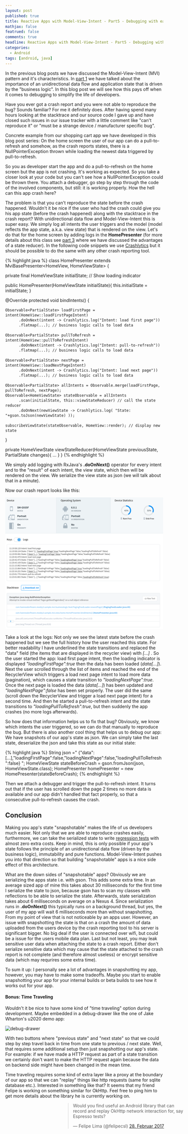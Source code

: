 ```yaml
---
layout: post
published: true
title: Reactive Apps with Model-View-Intent - Part5 - Debugging with ease
mathjax: false
featrued: false
comments: true
headline: Reactive Apps with Model-View-Intent - Part5 - Debugging with ease
categories:
  - Android
tags: [android, java]
---
```

In the previous blog posts we have discussed the Model-View-Intent (MVI) pattern and it's characteristics.
In [part 1](http://hannesdorfmann.com/android/mosby3-mvi-1) we have talked about the importance of
an unidirectional data flow and application state that is driven by the "business logic".
In this blog post we will see how this pays off when it comes to debugging to simplify the life of developers.

Have you ever got a crash report and you were not able to reproduce the bug? Sounds familiar?
For me it definitely does. After having spend many hours looking at the stacktrace and our source code I gave up and have closed such issues in our issue tracker with a little comment like "can't reproduce it" or "must be a strange device / manufacturer specific bug".

Concrete example from our shopping cart app we have developed in this blog post series:
On the home screen the user of our app can do a pull-to-refresh and somehow,
as the crash reports states, there is a NullPointerException thrown while loading the newest data triggered by pull-to-refresh.

So you as developer start the app and do a pull-to-refresh on the home screen but the app is not crashing.
It's working as expected.
So you take a closer look at your code but you can't see how a NullPointerException could be thrown there.
You attach a debugger, go step by step through the code of the involved components, but still: it is working properly. How the hell can this app crash here?

The problem is that you can't reproduce the state before the crash happened.
Wouldn't it be nice if the user who had the crash could give you his app state (before the crash happened) along with the stacktrace in the crash report?
With unidirectional data flow and Model-View-Intent this is super easy.
We simply log all intents the user triggers and the model (model reflects the app state, a.k.a. view state) that is rendered on the view.
Let's do that for the home screen by adding logs in the **HomePresenter** (for more details about this class see [part 3](http://hannesdorfmann.com/android/mosby3-mvi-1) where we have discussed the advantages of a state reducer).
In the following code snippets we use [Crashlytics](https://fabric.io/kits/ios/crashlytics) but it should be possible to do the same with any other crash reporting tool.


{% highlight java %}
class HomePresenter extends MviBasePresenter<HomeView, HomeViewState> {

  private final HomeViewState initialState; // Show loading indicator

  public HomePresenter(HomeViewState initialState){
    this.initialState = initialState;
  }

  @Override protected void bindIntents() {

    Observable<PartialState> loadFirstPage = intent(HomeView::loadFirstPageIntent)
          .doOnNext(intent -> Crashlytics.log("Intent: load first page"))
          .flatmap(...); // business logic calls to load data

    Observable<PartialState> pullToRefresh = intent(HomeView::pullToRefreshIntent)
          .doOnNext(intent -> Crashlytics.log("Intent: pull-to-refresh"))
          .flatmap(...); // business logic calls to load data

    Observable<PartialState> nextPage = intent(HomeView::loadNextPageIntent)
          .doOnNext(intent -> Crashlytics.log("Intent: load next page"))
          .flatmap(...); // business logic calls to load data

    Observable<PartialState> allIntents = Observable.merge(loadFirstPage, pullToRefresh, nextPage);
    Observable<HomeViewState> stateObservable = allIntents
          .scan(initialState, this::viewStateReducer) // call the state reducer
          .doOnNext(newViewState -> Crashlytics.log( "State: "+gson.toJson(newViewState) ));

    subscribeViewState(stateObservable, HomeView::render); // display new state
  }

  private HomeViewState viewStateReducer(HomeViewState previousState, PartialState changes){
    ...
  }
}
{% endhighlight %}

We simply add logging with RxJava's **.doOnNext()** operator for every intent and to the "result" of each intent, the view state, which then will be rendered on the view.
We serialize the view state as json (we will talk about that in a minute).

Now our crash report looks like this:

![logs](/images/mvi-mosby3/crashlytics-mvi-logs.png)

Take a look at the logs: Not only we see the latest state before the crash happened but we see the full history how the user reached this state.
For better readability I have underlined the state transitions and replaced the "data" field (the items that are displayed in the recycler view) with _[...]_ .
So the user started the app: load first page intent, then the loading indicator is displayed _"loadingFirstPage":true_ then the data has been loaded (_data[...]_).
Next the user scrolled through the list of items and reached the end of the RecyclerView which triggers a load next page intent to load more data (pagination), which causes a state transition to _"loadingNextPage":true_. Once the next page is loaded the data (_data[...]_) has been updated and _"loadingNextPage":false_ has been set properly. The user did the same (scroll down the RecyclerView and trigger a load next page intent) for a second time.
And then he started a pull-to-refresh intent and the state transitions to _"loadingPullToRefresh":true_, but then suddenly the app crashes (no more logs afterwards).

So how does that information helps us to fix that bug?
Obviously, we know which intents the user triggered, so we can do that manually to reproduce the bug.
But there is also another cool thing that helps us to debug our app: We have snapshots of our app's state as json.
We can simply take the last state, deserialize the json and take this state as our initial state:

{% highlight java %}
String json ="  {\"data\":[...],\"loadingFirstPage\":false,\"loadingNextPage\":false,\"loadingPullToRefresh\":false} ";
HomeViewState stateBeforeCrash = gson.fromJson(json, HomeViewState.class);
HomePresenter homePresenter = new HomePresenter(stateBeforeCrash);
{% endhighlight %}

Then we attach a debugger and trigger the pull-to-refresh intent. It turns out that if the user has scrolled down the page 2 times no more data is available and our app didn't handled that fact properly, so that a consecutive pull-to-refresh causes the crash.

## Conclusion
Making you app's state "snapshotable" makes the life of us developers much easier. Not only that we are able to reproduce crashes easily, furthermore, we can take the serialized state to write [regression tests](https://en.wikipedia.org/wiki/Regression_testing) with almost zero extra costs.
Keep in mind, this is only possible if your app's state follows the principle of an unidirectional data flow (driven by the business logic), immutability and pure functions.
Model-View-Intent pushes you into that direction so that building "snapshotable" apps is a nice side effect of this architecture.

What are the down sides of "snapshotable" apps? Obviously we are serializing the apps state i.e. with gson.
This adds some extra time.
In an average sized app of mine this takes about 30 milliseconds for the first time I serialize the state to json, because gson has to scan my classes with reflections to be able to serialize the state. Afterwards, state serialization takes about 6 milliseconds on average on a Nexus 4.
Since serialization runs in **.doOnNext()** this typically runs on a background thread, but yes,
the user of my app will wait 6 milliseconds more than without snapshotting.
From my point of view that is not noticeable by an apps user.
However, an issue with snapshotting the state is that on a crash the amount of data uploaded from the users device by the crash reporting tool to his server is significant bigger.
No big deal if the user is connected over wifi, but could be a issue for the users mobile data plan.
Last but not least, you may leak sensitive user data when attaching the state to a crash report.
Either don't serialize sensitive data which may cause that the state attached to the crash report is not complete (and therefore almost useless) or encrypt sensitive data (which may requrires some extra time).

To sum it up: I personally see a lot of advantages in snapshotting my app, however, you may have to make some tradeoffs.
Maybe you start to enable snapshotting your app for your internal builds or beta builds to see how it works out for your app.

#### Bonus: Time Traveling
Wouldn't it be nice to have some kind of "time traveling" option during development. Maybe embedded in a debug-drawer like the one of Jake Wharton's u2020 demo app:

![debug-drawer](/images/mvi-mosby3/u2020-debug-drawer.gif)

With two buttons where "previous state" and "next state" so that we could step by step travel back in time from one state to previous / next state.
Well, that requires some additional setup then just snapshotting our app's state.
For example: if we have made a HTTP request as part of a state transition we certainly don't want to make the HTTP request again because the data on backend side might have been changed in the mean time.

Time traveling requires some kind of extra layer like a proxy at the boundary of our app so that we can "replay" things like http requests (same for sqlite database etc.).
Interested in something like that?
It seems that my friend Felipe is working on something similar for OkHttp.
Feel free to ping him to get more details about the library he is currently working on.

<p>
<div style="position:relative;
width:400px;
height:300px;
z-index:15;
top:50%;
left:35%;
margin: -200px 10 0 -150px;">

<blockquote class="twitter-tweet" data-lang="de"><p lang="en" dir="ltr">Would you find useful an Android library that can record and replay OkHttp network interaction for, say Espresso tests?</p>&mdash; Felipe Lima (@felipecsl) <a href="https://twitter.com/felipecsl/status/836380525380026368">28. Februar 2017</a></blockquote> <script async src="//platform.twitter.com/widgets.js" charset="utf-8"></script>
</div>
</p>
